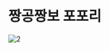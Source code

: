 # 짱공짱보 포포리 
![2](https://github.com/TeamPophory/.github/assets/72644361/6ae56532-39cd-4982-a8fc-f4d125deb134)
